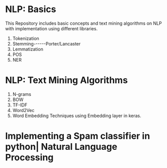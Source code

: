 # NLP: Basics
This Repository includes basic concepts and text mining algorithms on NLP with implementation using different libraries.
1. Tokenization
2. Stemming------Porter/Lancaster
3. Lemmatization
4. POS
5. NER

# NLP: Text Mining Algorithms
1. N-grams
2. BOW
3. TF-IDF
4. Word2Vec
5. Word Embedding Techniques using Embedding layer in keras.

# Implementing a Spam classifier in python| Natural Language Processing
